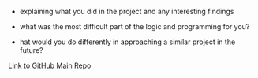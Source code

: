 
* explaining what you did in the project and any interesting findings

* what was the most difficult part of the logic and programming for you?

* hat would you do differently in approaching a similar project in the future?

[Link to GitHub Main Repo](https://github.com/xinceciliaw/xinceciliaw.github.io)


